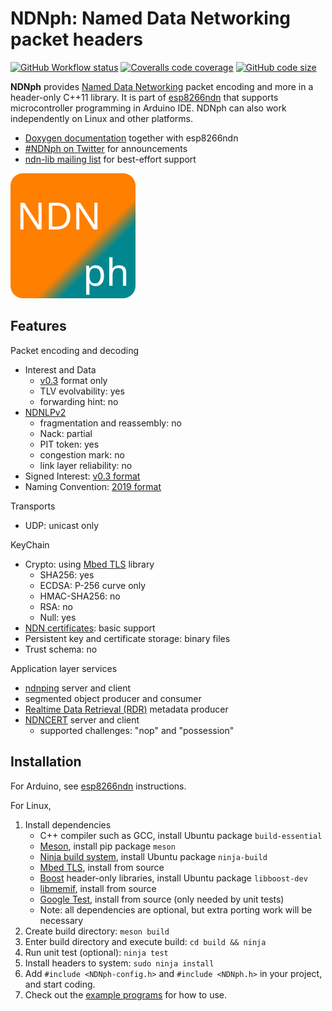 # NDNph: Named Data Networking packet headers

[![GitHub Workflow status](https://img.shields.io/github/workflow/status/yoursunny/NDNph/build?style=flat)](https://github.com/yoursunny/NDNph/actions) [![Coveralls code coverage](https://img.shields.io/coveralls/github/yoursunny/NDNph?style=flat)](https://coveralls.io/github/yoursunny/NDNph) [![GitHub code size](https://img.shields.io/github/languages/code-size/yoursunny/NDNph?style=flat)](https://github.com/yoursunny/NDNph)

**NDNph** provides [Named Data Networking](https://named-data.net/) packet encoding and more in a header-only C++11 library. It is part of [esp8266ndn](https://github.com/yoursunny/esp8266ndn) that supports microcontroller programming in Arduino IDE. NDNph can also work independently on Linux and other platforms.

* [Doxygen documentation](https://esp8266ndn.ndn.today/) together with esp8266ndn
* [#NDNph on Twitter](https://twitter.com/hashtag/NDNph) for announcements
* [ndn-lib mailing list](https://www.lists.cs.ucla.edu/mailman/listinfo/ndn-lib) for best-effort support

![NDNph logo](docs/logo.svg)

## Features

Packet encoding and decoding

* Interest and Data
  * [v0.3](https://named-data.net/doc/NDN-packet-spec/0.3/) format only
  * TLV evolvability: yes
  * forwarding hint: no
* [NDNLPv2](https://redmine.named-data.net/projects/nfd/wiki/NDNLPv2)
  * fragmentation and reassembly: no
  * Nack: partial
  * PIT token: yes
  * congestion mark: no
  * link layer reliability: no
* Signed Interest: [v0.3 format](https://named-data.net/doc/NDN-packet-spec/0.3/signed-interest.html)
* Naming Convention: [2019 format](https://named-data.net/publications/techreports/ndn-tr-22-2-ndn-memo-naming-conventions/)

Transports

* UDP: unicast only

KeyChain

* Crypto: using [Mbed TLS](https://github.com/ARMmbed/mbedtls) library
  * SHA256: yes
  * ECDSA: P-256 curve only
  * HMAC-SHA256: no
  * RSA: no
  * Null: yes
* [NDN certificates](https://named-data.net/doc/ndn-cxx/0.7.1/specs/certificate-format.html): basic support
* Persistent key and certificate storage: binary files
* Trust schema: no

Application layer services

* [ndnping](https://github.com/named-data/ndn-tools/tree/master/tools/ping) server and client
* segmented object producer and consumer
* [Realtime Data Retrieval (RDR)](https://redmine.named-data.net/projects/ndn-tlv/wiki/RDR) metadata producer
* [NDNCERT](https://github.com/named-data/ndncert/wiki/NDNCERT-Protocol-0.3) server and client
  * supported challenges: "nop" and "possession"

## Installation

For Arduino, see [esp8266ndn](https://github.com/yoursunny/esp8266ndn) instructions.

For Linux,

1. Install dependencies
   * C++ compiler such as GCC, install Ubuntu package `build-essential`
   * [Meson](https://mesonbuild.com/), install pip package `meson`
   * [Ninja build system](https://ninja-build.org/), install Ubuntu package `ninja-build`
   * [Mbed TLS](https://github.com/ARMmbed/mbedtls), install from source
   * [Boost](https://www.boost.org/) header-only libraries, install Ubuntu package `libboost-dev`
   * [libmemif](https://docs.fd.io/vpp/20.09/dc/db3/libmemif_build_doc.html), install from source
   * [Google Test](https://github.com/google/googletest), install from source (only needed by unit tests)
   * Note: all dependencies are optional, but extra porting work will be necessary
2. Create build directory: `meson build`
3. Enter build directory and execute build: `cd build && ninja`
4. Run unit test (optional): `ninja test`
5. Install headers to system: `sudo ninja install`
6. Add `#include <NDNph-config.h>` and `#include <NDNph.h>` in your project, and start coding.
7. Check out the [example programs](programs/) for how to use.
